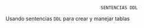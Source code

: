                                         SENTENCIAS DDL
                                        
Usando sentencias ``DDL`` para crear y manejar tablas


